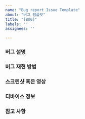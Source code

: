 ```yaml
---
name: "Bug report Issue Template"
about: "버그 템플릿"
title: "[BUG]"
labels: ''
assignees: ''

---
```


### 버그 설명

### 버그 재현 방법

### 스크린샷 혹은 영상

### 디바이스 정보

### 참고 사항

